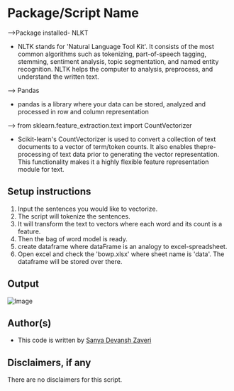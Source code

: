 # Package/Script Name

-->Package installed- NLKT

- NLTK stands for 'Natural Language Tool Kit'. It consists of the most common algorithms such as tokenizing, part-of-speech tagging, stemming, sentiment analysis, topic segmentation, and named entity recognition. NLTK helps the computer to analysis, preprocess, and understand the written text.

--> Pandas

- pandas is a library where your data can be stored, analyzed and processed in row and column representation

--> from sklearn.feature_extraction.text import CountVectorizer

- Scikit-learn's CountVectorizer is used to convert a collection of text documents to a vector of term/token counts. It also enables the ​pre-processing of text data prior to generating the vector representation. This functionality makes it a highly flexible feature representation module for text.

## Setup instructions

1. Input the sentences you would like to vectorize.
2. The script will tokenize the sentences.
3. It will transform the text to vectors where each word and its count is a feature.
4. Then the bag of word model is ready.
5. create dataframe where dataFrame is an analogy to excel-spreadsheet.
6. Open excel and check the 'bowp.xlsx' where sheet name is 'data'. The dataframe will be stored over there.

## Output

![Image](https://i.postimg.cc/pLQq8Vdc/output.png)

## Author(s)

- This code is written by [Sanya Devansh Zaveri](https://github.com/zaverisanya)

## Disclaimers, if any

There are no disclaimers for this script.
